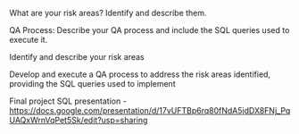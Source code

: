 What are your risk areas? Identify and describe them.



QA Process:
Describe your QA process and include the SQL queries used to execute it.





Identify and describe your risk areas

Develop and execute a QA process to address the risk areas identified, providing the SQL queries used to implement

Final project SQL presentation - https://docs.google.com/presentation/d/17vUFTBp6rq80fNdA5jdDX8FNj_PqUAQxWrnVqPet5Sk/edit?usp=sharing
